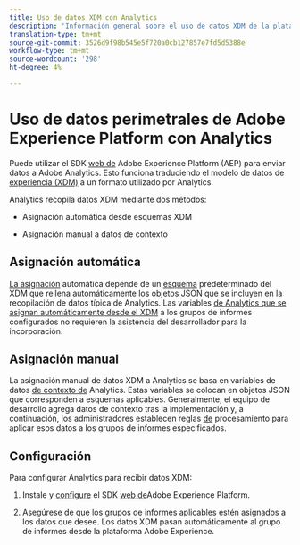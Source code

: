 ```yaml
---
title: Uso de datos XDM con Analytics
description: 'Información general sobre el uso de datos XDM de la plataforma de experiencia en Adobe Analytics '
translation-type: tm+mt
source-git-commit: 3526d9f98b545e5f720a0cb127857e7fd5d5388e
workflow-type: tm+mt
source-wordcount: '298'
ht-degree: 4%

---
```



# Uso de datos perimetrales de Adobe Experience Platform con Analytics

Puede utilizar el SDK [web de](https://docs.adobe.com/content/help/es-ES/launch/using/extensions-ref/adobe-extension/aep-extension/overview.html) Adobe Experience Platform (AEP) para enviar datos a Adobe Analytics. Esto funciona traduciendo el modelo de datos de [experiencia (XDM)](https://docs.adobe.com/content/help/en/experience-platform/xdm/home.html) a un formato utilizado por Analytics.

Analytics recopila datos XDM mediante dos métodos:

* Asignación automática desde esquemas XDM

* Asignación manual a datos de contexto

## Asignación automática

[La asignación](https://git.corp.adobe.com/AdobeDocs/analytics.en/blob/master/help/implement/aep-edge/xdm-manual.md) automática depende de un [esquema](https://docs.adobe.com/content/help/en/experience-platform/xdm/schema/composition.html) predeterminado del XDM que rellena automáticamente los objetos JSON que se incluyen en la recopilación de datos típica de Analytics. Las variables [de Analytics que se asignan automáticamente desde el XDM](https://git.corp.adobe.com/analytics-data-collection/anedge/blob/master/XDM_Translator.md) a los grupos de informes configurados no requieren la asistencia del desarrollador para la incorporación.

## Asignación manual

La asignación manual de datos XDM a Analytics se basa en variables de datos [de contexto de](https://docs.adobe.com/content/help/en/analytics/implementation/vars/page-vars/contextdata.html) Analytics. Estas variables se colocan en objetos JSON que corresponden a esquemas aplicables. Generalmente, el equipo de desarrollo agrega datos de contexto tras la implementación y, a continuación, los administradores establecen reglas [de](https://docs.adobe.com/content/help/en/analytics/admin/admin-tools/processing-rules/processing-rules-configuration/t-processing-rules.html) procesamiento para aplicar esos datos a los grupos de informes especificados.


## Configuración

Para configurar Analytics para recibir datos XDM:

1. Instale y [configure](https://docs.adobe.com/content/help/en/experience-platform/edge/fundamentals/configuring-the-sdk.html) el SDK [web de](https://docs.adobe.com/content/help/en/experience-platform/edge/fundamentals/installing-the-sdk.html)Adobe Experience Platform.

2. Asegúrese de que los grupos de informes aplicables estén asignados a los datos que desee. Los datos XDM pasan automáticamente al grupo de informes desde la plataforma Adobe Experience.

